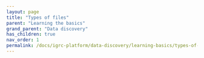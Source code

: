 ```yaml
---
layout: page
title: "Types of files"
parent: "Learning the basics"
grand_parent: "Data discovery"
has_children: true
nav_order: 1
permalink: /docs/igrc-platform/data-discovery/learning-basics/types-of-files/
---
```

